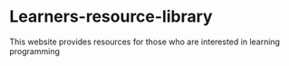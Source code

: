 # Learners-resource-library
This website provides resources for those who are interested in learning programming
